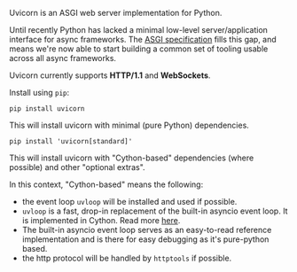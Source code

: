 Uvicorn is an ASGI web server implementation for Python.

Until recently Python has lacked a minimal low-level server/application interface for async frameworks. The [ASGI specification](https://asgi.readthedocs.io/en/latest/) fills this gap, and means we're now able to start building a common set of tooling usable across all async frameworks.

Uvicorn currently supports **HTTP/1.1** and **WebSockets**.

Install using `pip`:

`pip install uvicorn`

This will install uvicorn with minimal (pure Python) dependencies.

`pip install 'uvicorn[standard]'`

This will install uvicorn with "Cython-based" dependencies (where possible) and other "optional extras".

In this context, "Cython-based" means the following:

- the event loop `uvloop` will be installed and used if possible.
- `uvloop` is a fast, drop-in replacement of the built-in asyncio event loop. It is implemented in Cython. Read more [here](https://uvloop.readthedocs.io/).
- The built-in asyncio event loop serves as an easy-to-read reference implementation and is there for easy debugging as it's pure-python based.
- the http protocol will be handled by `httptools` if possible.
